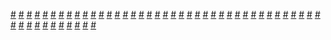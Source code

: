 <a href="https://houhuayuan.vip/%e4%b9%b3%e8%83%b6%e8%a0%95%e5%8a%a8%e4%b9%8b%e6%97%b6">#</a>   <a href="https://houhuayuan.vip/%e7%96%97%e5%85%bb%e9%99%a2%e7%9a%84%e6%95%85%e4%ba%8b">#</a>   <a href="https://houhuayuan.vip/%e8%9c%95%e5%8f%98%e5%8c%96%e5%a5%b4">#</a>   <a href="https://houhuayuan.vip/%e7%94%9f%e7%89%a9">#</a>   <a href="https://houhuayuan.vip/%e5%8f%b6%e5%ad%90">#</a>   <a href="https://houhuayuan.vip/%e8%9c%98%e8%9b%9b%e5%a5%b3%e9%83%8e%e7%9a%84%e5%a6%96%e6%b7%ab%e8%a1%a5%e4%b9%a0%e7%ac%ac%e4%b8%89%e7%ab%a0">#</a>   <a href="https://houhuayuan.vip/%e6%b7%ab%e4%b9%b1%e7%9a%84%e8%bd%ae%e5%9b%9e%e6%94%b9">#</a>   <a href="https://houhuayuan.vip/%e8%b3%ad%e8%ba%ab%e4%b9%8b%e5%a4%9c">#</a>   <a href="https://houhuayuan.vip/%e4%ba%ba%e9%b1%bc%e7%9a%ae%e7%89%a9">#</a>   <a href="https://houhuayuan.vip/%e5%b0%8f%e5%a9%89%e7%9a%84%e6%b0%b8%e4%b9%85%e6%9c%9f%e5%ae%9e%e4%b9%a0">#</a>   <a href="https://houhuayuan.vip/%e9%ac%bc%e8%88%b9">#</a>   <a href="https://houhuayuan.vip/%e6%9d%a5%e8%87%aa%e6%b8%b8%e6%88%8f%e7%9a%84%e5%8f%98%e8%ba%ab">#</a>   <a href="https://houhuayuan.vip/%e5%ae%87%e5%ae%99%e4%ba%a4%e5%aa%be%e6%9b%b2-%e5%9c%b0%e7%90%83%e7%af%87">#</a>   <a href="https://houhuayuan.vip/%e7%a9%bf%e8%b6%8a%e5%8f%98%e8%ba%ab%e5%bc%82%e7%95%8c%e5%85%ac%e4%b8%bb">#</a>   <a href="https://houhuayuan.vip/%e7%bb%91%e6%9e%b6">#</a>   <a href="https://houhuayuan.vip/%e8%9c%95%e5%8f%98">#</a>   <a href="https://houhuayuan.vip/%e9%ad%94%e7%bd%a9">#</a>   <a href="https://houhuayuan.vip/%e9%9b%8c%e5%8c%96%e5%b7%a5%e5%8e%82">#</a>   <a href="https://houhuayuan.vip/%e4%b9%b3%e8%83%b6%e5%a5%b4">#</a>   <a href="https://houhuayuan.vip/%e7%81%ad%e4%b8%96%e4%b9%8b%e8%99%ab">#</a>   <a href="https://houhuayuan.vip/%e6%9d%8e%e4%b8%9c">#</a>   <a href="https://houhuayuan.vip/%e5%9c%88%e5%a5%97">#</a>   <a href="https://houhuayuan.vip/%e8%bf%9c%e5%8f%a4%e4%b9%8b%e5%b0%81%e5%8d%b0">#</a>   <a href="https://houhuayuan.vip/%e9%a1%bb%e7%9c%89%e5%8c%96%e5%a6%96">#</a>   <a href="https://houhuayuan.vip/signup">#</a>   <a href="https://houhuayuan.vip/%e5%a5%b3%e5%86%9b%e5%ae%98ant%e7%9a%84%e7%ae%80%e5%8d%95%e4%bb%bb%e5%8a%a1">#</a>   <a href="https://houhuayuan.vip/%e6%b4%97%e8%84%91%e9%87%91%e5%b1%9e%e5%96%b5%e5%a8%98">#</a>   <a href="https://houhuayuan.vip/%e6%b7%ab%e8%99%90%e5%b2%9b">#</a>   <a href="https://houhuayuan.vip/%e5%a5%87%e5%a6%99%e9%a6%86%e4%b9%8b%e7%94%b7%e5%ad%a9%e5%8f%98%e5%a5%b3%e7%a5%9e">#</a>   <a href="https://houhuayuan.vip/%e5%85%a8%e5%8c%85%e6%80%a7%e5%a5%b4-%e7%ac%ac%e4%ba%8c%e9%83%a8">#</a>   <a href="https://houhuayuan.vip/%e6%97%a0%e5%8f%af%e5%a5%88%e4%bd%95%e7%9a%84%e9%80%89%e6%8b%a9">#</a>   <a href="https://houhuayuan.vip/%e5%a6%96%e6%9c%a8">#</a>   <a href="https://houhuayuan.vip/%e5%a5%b3%e7%8e%8b%e7%9a%84%e5%a5%87%e8%bf%b9%e4%b9%8b%e5%9f%8e%e5%9f%8e%e5%9f%8e%e5%9f%8e">#</a>   <a href="https://houhuayuan.vip/%e6%b7%ab%e8%89%a6%e8%89%a6%e9%95%b7%e6%b3%95%e5%9b%a0%e5%a8%9c">#</a>   <a href="https://houhuayuan.vip/%e9%ad%94%e8%a1%a3">#</a>   <a href="https://houhuayuan.vip/%e9%bb%91%e6%b3%a5%e9%99%8d%e4%b8%96">#</a>   <a href="https://houhuayuan.vip/%e7%be%a4%e5%b1%b1%e4%b8%ad%e7%9a%84%e6%96%b0%e5%85%b4%e5%ae%97%e6%95%99">#</a>   <a href="https://houhuayuan.vip/%e8%a2%ab%e5%91%a8%e5%9b%b4%e7%9a%84%e4%ba%ba%e5%8f%91%e7%8e%b0%e4%ba%86%e4%bd%a0%e7%9a%84%e7%89%b9%e6%ae%8a%e7%99%96%e5%a5%bd%e6%80%8e%e4%b9%88%e5%8a%9e">#</a>   <a href="https://houhuayuan.vip/%e5%ae%89%e5%a6%ae%e5%b0%8f%e5%a7%90">#</a>   <a href="https://houhuayuan.vip/%e5%81%bd%e5%a8%98%e6%8d%89%e8%bf%b7%e8%97%8f-dark-daily">#</a>   <a href="https://houhuayuan.vip/%e7%be%8e%e5%b0%91%e5%a5%b3%e5%a4%a9%e5%80%ab%e4%b9%8b%e6%a8%82">#</a>   <a href="https://houhuayuan.vip/%e8%b2%aa%e5%a9%aa%e7%9a%84%e6%85%be%e6%9c%9b">#</a>   <a href="https://houhuayuan.vip/%e6%b0%b8%e8%bf%9c%e7%9a%84%e4%bd%93%e9%aa%8c">#</a>   <a href="https://houhuayuan.vip/%e6%9c%80%e5%90%8e%e7%9a%84%e5%8d%b0%e8%b1%a1">#</a>   <a href="https://houhuayuan.vip/%e9%9a%90%e5%bd%a2%e8%83%b8%e7%bd%a9">#</a>   <a href="https://houhuayuan.vip/%e6%b7%ab%e4%b9%b1%e7%9a%84%e8%bd%ae%e5%9b%9e">#</a>   <a href="https://houhuayuan.vip/%e6%b8%ac%e9%a9%97%e4%b8%8d%e5%90%88%e6%a0%bc%e5%b0%b1%e4%b8%8d%e8%a8%b1%e7%b9%bc%e7%ba%8c%e7%95%b6%e7%94%b7%e7%94%9f">#</a>   <a href="https://houhuayuan.vip/%e5%a5%bd%e6%9c%8b%e5%8f%8b">#</a>   <a href="https://houhuayuan.vip/%e7%be%8e%e5%b0%91%e5%a5%b3%e8%a8%88%e5%8a%83">#</a>   <a href="https://houhuayuan.vip/%e8%ae%8a%e6%80%a7%e5%8f%a4%e5%a0%a1">#</a>   